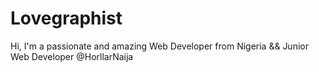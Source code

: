 # Lovegraphist
Hi, I'm a passionate and amazing Web Developer from Nigeria &amp;&amp; Junior Web Developer @HorllarNaija
